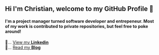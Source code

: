 ## Hi I'm Christian, welcome to my GitHub Profile 👋

#### I'm a project manager turned software developer and entrepeneur. Most of my work is contributed to private repositories, but feel free to poke around!

💼...   [  View my **Linkedin**](https://www.linkedin.com/in/christiansendler/)  
📓...   [  Read my **Blog**](https://sendler.medium.com/) 
